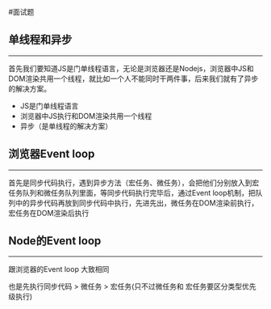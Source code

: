 #面试题 

## 单线程和异步
---
首先我们要知道JS是门单线程语言，无论是浏览器还是Nodejs，浏览器中JS和DOM渲染共用一个线程，就比如一个人不能同时干两件事，后来我们就有了异步的解决方案。

- JS是门单线程语言
- 浏览器中JS执行和DOM渲染共用一个线程
- 异步（是单线程的解决方案）



## 浏览器Event loop
---

首先是同步代码执行，遇到异步方法（宏任务、微任务），会把他们分别放入到宏任务队列和微任务队列里面，等同步代码执行完毕后，通过Event loop机制，把队列中的异步代码再放到同步代码中执行，先进先出，微任务在DOM渲染前执行，宏任务在DOM渲染后执行



## Node的Event loop
---

跟浏览器的Event loop 大致相同

也是先执行同步代码 > 微任务 > 宏任务(只不过微任务和  宏任务要区分类型优先级执行)